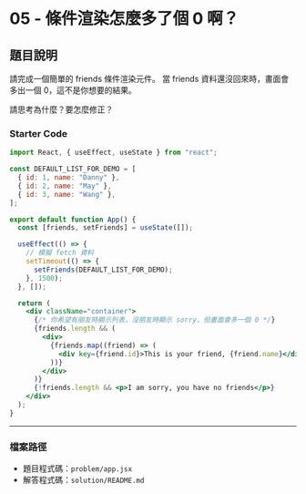 # 05 - 條件渲染怎麼多了個 0 啊？

## 題目說明

請完成一個簡單的 friends 條件渲染元件。
當 friends 資料還沒回來時，畫面會多出一個 0，這不是你想要的結果。

請思考為什麼？要怎麼修正？

### Starter Code

```jsx
import React, { useEffect, useState } from "react";

const DEFAULT_LIST_FOR_DEMO = [
  { id: 1, name: "Danny" },
  { id: 2, name: "May" },
  { id: 3, name: "Wang" },
];

export default function App() {
  const [friends, setFriends] = useState([]);

  useEffect(() => {
    // 模擬 fetch 資料
    setTimeout(() => {
      setFriends(DEFAULT_LIST_FOR_DEMO);
    }, 1500);
  }, []);

  return (
    <div className="container">
      {/* 你希望有朋友時顯示列表，沒朋友時顯示 sorry，但畫面會多一個 0 */}
      {friends.length && (
        <div>
          {friends.map((friend) => (
            <div key={friend.id}>This is your friend, {friend.name}</div>
          ))}
        </div>
      )}
      {!friends.length && <p>I am sorry, you have no friends</p>}
    </div>
  );
}
```

---

### 檔案路徑

- 題目程式碼：`problem/app.jsx`
- 解答程式碼：`solution/README.md`

